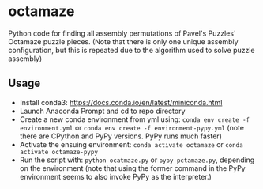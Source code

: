 # octamaze
Python code for finding all assembly permutations of Pavel's Puzzles' Octamaze puzzle pieces. (Note that there is only one unique assembly configuration, but this is repeated due to the algorithm used to solve puzzle assembly)

## Usage
- Install conda3: https://docs.conda.io/en/latest/miniconda.html
- Launch Anaconda Prompt and cd to repo directory
- Create a new conda environment from yml using: `conda env create -f environment.yml` or `conda env create -f environment-pypy.yml` (note there are CPython and PyPy versions. PyPy runs much faster)
- Activate the ensuing environment: `conda activate octamaze` or `conda activate octamaze-pypy`
- Run the script with: `python ocatmaze.py` or `pypy pctamaze.py`, depending on the environment (note that using the former command in the PyPy environment seems to also invoke PyPy as the interpreter.)
